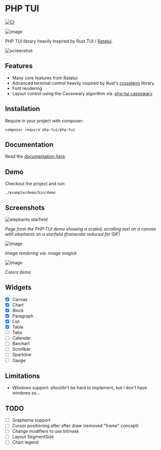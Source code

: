 PHP TUI
=======

[![CI](https://github.com/php-tui/php-tui/actions/workflows/ci.yml/badge.svg)](https://github.com/php-tui/php-tui/actions/workflows/ci.yml)

![image](https://github.com/php-tui/php-tui/assets/530801/d8ea0712-46c0-4bba-9dd2-727d2b7856d7)


PHP TUI library heavily inspired by Rust TUI /
[Ratatui](https://github.com/ratatui-org/ratatui).

![screenshot](https://github.com/dantleech/php-tui/assets/530801/e27a8253-e3a4-4af2-868e-514f1bd3db2a)

Features
--------

- Many core features from Ratatui.
- Advanced terminal control heavily inspired by Rust's [crossterm](https://github.com/crossterm-rs/crossterm) library.
- Font rendering
- Layout control using the Cassowary algorithm via. [php-tui cassowary](https://github.com/php-tui/cassowary)

Installation
------------

Require in your project with composer:

```
composer require php-tui/php-tui
```

Documentation
-------------

Read the [documentation here](https://php-tui.github.io/php-tui).

Demo
----

Checkout the project and run:

```
./example/demo/bin/demo
```

Screenshots
-----------

![elephants starfield](https://github.com/php-tui/php-tui/assets/530801/3f063a8d-1589-477c-b9d6-21c60a907e48)
<p><i>Page from the PHP-TUI demo showing a scaled, scrolling text on a canvas with elephants on a starfield (framerate reduced for GIF)</i></p>

![image](https://github.com/php-tui/php-tui/assets/530801/cabe761f-9f4b-4c3f-8d2f-a63f059b47fa)
<p><i>Image rendering via. image magick</i></p>

![image](https://github.com/php-tui/php-tui/assets/530801/4d39f63b-8192-48ee-b66b-ed817cde1068)

<p><i>Colors demo</i></p>

Widgets
-------

- [x] Canvas
- [x] Chart
- [x] Block
- [x] Paragraph
- [x] List
- [x] Table
- [ ] Tabs
- [ ] Calendar
- [ ] Barchart
- [ ] Scrollbar
- [ ] Sparkline
- [ ] Gauge

Limitations
-----------

- Windows support: shouldn't be hard to implement, but I don't have windows so...

TODO
----

- [ ] Grapheme support
- [ ] Cursor positioning after after draw (removed "frame" concept)
- [ ] Change modifiers to use bitmask
- [ ] Layout SegmentSize
- [ ] Chart legend
